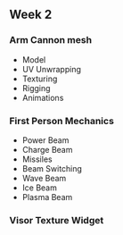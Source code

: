 ## Week 2


### Arm Cannon mesh

- Model
- UV Unwrapping
- Texturing
- Rigging
- Animations

### First Person Mechanics

- Power Beam
- Charge Beam
- Missiles
- Beam Switching
- Wave Beam
- Ice Beam
- Plasma Beam

### Visor Texture Widget